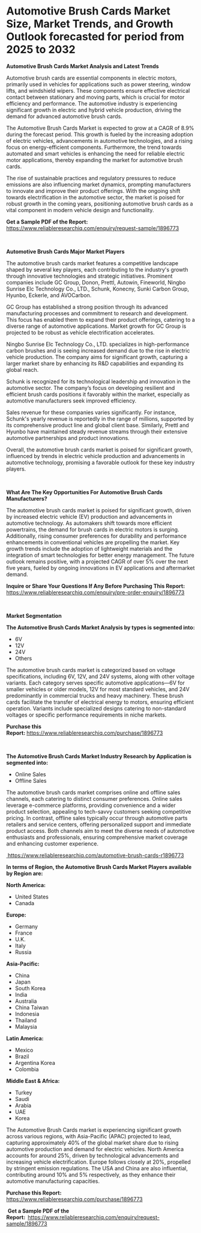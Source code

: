 <p><h1>Automotive Brush Cards Market Size, Market Trends, and Growth Outlook forecasted for period from 2025 to 2032</h1></p><p><strong>Automotive Brush Cards Market Analysis and Latest Trends</strong></p>
<p><p>Automotive brush cards are essential components in electric motors, primarily used in vehicles for applications such as power steering, window lifts, and windshield wipers. These components ensure effective electrical contact between stationary and moving parts, which is crucial for motor efficiency and performance. The automotive industry is experiencing significant growth in electric and hybrid vehicle production, driving the demand for advanced automotive brush cards.</p><p>The Automotive Brush Cards Market is expected to grow at a CAGR of 8.9% during the forecast period. This growth is fueled by the increasing adoption of electric vehicles, advancements in automotive technologies, and a rising focus on energy-efficient components. Furthermore, the trend towards automated and smart vehicles is enhancing the need for reliable electric motor applications, thereby expanding the market for automotive brush cards. </p><p>The rise of sustainable practices and regulatory pressures to reduce emissions are also influencing market dynamics, prompting manufacturers to innovate and improve their product offerings. With the ongoing shift towards electrification in the automotive sector, the market is poised for robust growth in the coming years, positioning automotive brush cards as a vital component in modern vehicle design and functionality.</p></p>
<p><strong>Get a Sample PDF of the Report:&nbsp;</strong> <a href="https://www.reliableresearchiq.com/enquiry/request-sample/1896773?utm_campaign=3327&utm_medium=2&utm_source=Github&utm_content=ia&utm_term=12042025&utm_id=automotive-brush-cards">https://www.reliableresearchiq.com/enquiry/request-sample/1896773</a></p>
<p>&nbsp;</p>
<p><strong>Automotive Brush Cards Major Market Players</strong></p>
<p><p>The automotive brush cards market features a competitive landscape shaped by several key players, each contributing to the industry's growth through innovative technologies and strategic initiatives. Prominent companies include GC Group, Donon, Prettl, Autowin, Fineworld, Ningbo Sunrise Elc Technology Co., LTD., Schunk, Konecny, Sunki Carbon Group, Hyunbo, Eckerle, and AVOCarbon.</p><p>GC Group has established a strong position through its advanced manufacturing processes and commitment to research and development. This focus has enabled them to expand their product offerings, catering to a diverse range of automotive applications. Market growth for GC Group is projected to be robust as vehicle electrification accelerates.</p><p>Ningbo Sunrise Elc Technology Co., LTD. specializes in high-performance carbon brushes and is seeing increased demand due to the rise in electric vehicle production. The company aims for significant growth, capturing a larger market share by enhancing its R&D capabilities and expanding its global reach.</p><p>Schunk is recognized for its technological leadership and innovation in the automotive sector. The company’s focus on developing resilient and efficient brush cards positions it favorably within the market, especially as automotive manufacturers seek improved efficiency.</p><p>Sales revenue for these companies varies significantly. For instance, Schunk's yearly revenue is reportedly in the range of millions, supported by its comprehensive product line and global client base. Similarly, Prettl and Hyunbo have maintained steady revenue streams through their extensive automotive partnerships and product innovations.</p><p>Overall, the automotive brush cards market is poised for significant growth, influenced by trends in electric vehicle production and advancements in automotive technology, promising a favorable outlook for these key industry players.</p></p>
<p>&nbsp;</p>
<p><strong>What Are The Key Opportunities For Automotive Brush Cards Manufacturers?</strong></p>
<p><p>The automotive brush cards market is poised for significant growth, driven by increased electric vehicle (EV) production and advancements in automotive technology. As automakers shift towards more efficient powertrains, the demand for brush cards in electric motors is surging. Additionally, rising consumer preferences for durability and performance enhancements in conventional vehicles are propelling the market. Key growth trends include the adoption of lightweight materials and the integration of smart technologies for better energy management. The future outlook remains positive, with a projected CAGR of over 5% over the next five years, fueled by ongoing innovations in EV applications and aftermarket demand.</p></p>
<p><strong>Inquire or Share Your Questions If Any Before Purchasing This Report:</strong> <a href="https://www.reliableresearchiq.com/enquiry/pre-order-enquiry/1896773?utm_campaign=3327&utm_medium=2&utm_source=Github&utm_content=ia&utm_term=12042025&utm_id=automotive-brush-cards">https://www.reliableresearchiq.com/enquiry/pre-order-enquiry/1896773</a></p>
<p>&nbsp;</p>
<p><strong>Market Segmentation</strong></p>
<p><strong>The Automotive Brush Cards Market Analysis by types is segmented into:</strong></p>
<p><ul><li>6V</li><li>12V</li><li>24V</li><li>Others</li></ul></p>
<p><p>The automotive brush cards market is categorized based on voltage specifications, including 6V, 12V, and 24V systems, along with other voltage variants. Each category serves specific automotive applications—6V for smaller vehicles or older models, 12V for most standard vehicles, and 24V predominantly in commercial trucks and heavy machinery. These brush cards facilitate the transfer of electrical energy to motors, ensuring efficient operation. Variants include specialized designs catering to non-standard voltages or specific performance requirements in niche markets.</p></p>
<p><strong>Purchase this Report:&nbsp;</strong><a href="https://www.reliableresearchiq.com/purchase/1896773?utm_campaign=3327&utm_medium=2&utm_source=Github&utm_content=ia&utm_term=12042025&utm_id=automotive-brush-cards">https://www.reliableresearchiq.com/purchase/1896773</a></p>
<p>&nbsp;</p>
<p><strong>The Automotive Brush Cards Market Industry Research by Application is segmented into:</strong></p>
<p><ul><li>Online Sales</li><li>Offline Sales</li></ul></p>
<p><p>The automotive brush cards market comprises online and offline sales channels, each catering to distinct consumer preferences. Online sales leverage e-commerce platforms, providing convenience and a wider product selection, appealing to tech-savvy customers seeking competitive pricing. In contrast, offline sales typically occur through automotive parts retailers and service centers, offering personalized support and immediate product access. Both channels aim to meet the diverse needs of automotive enthusiasts and professionals, ensuring comprehensive market coverage and enhancing customer experience.</p></p>
<p><a href="https://www.reliableresearchiq.com/automotive-brush-cards-r1896773?utm_campaign=3327&utm_medium=2&utm_source=Github&utm_content=ia&utm_term=12042025&utm_id=automotive-brush-cards">&nbsp;https://www.reliableresearchiq.com/automotive-brush-cards-r1896773</a></p>
<p><strong>In terms of Region, the Automotive Brush Cards Market Players available by Region are:</strong></p>
<p>
    <p> <strong> North America: </strong>
        <ul>
            <li>United States</li>
            <li>Canada</li>
        </ul>
        </p> 
    <p> <strong> Europe: </strong>
        <ul>
            <li>Germany</li>
            <li>France</li>
            <li>U.K.</li>
            <li>Italy</li>
            <li>Russia</li>
        </ul>
        </p> 
    <p> <strong> Asia-Pacific: </strong>
        <ul>
            <li>China</li>
            <li>Japan</li>
            <li>South Korea</li>
            <li>India</li>
            <li>Australia</li>
            <li>China Taiwan</li>
            <li>Indonesia</li>
            <li>Thailand</li>
            <li>Malaysia</li>
        </ul>
        </p> 
    <p> <strong> Latin America: </strong>
        <ul>
            <li>Mexico</li>
            <li>Brazil</li>
            <li>Argentina Korea</li>
            <li>Colombia</li>
        </ul>
        </p> 
    <p> <strong> Middle East & Africa: </strong>
        <ul>
            <li>Turkey</li>
            <li>Saudi</li>
            <li>Arabia</li>
            <li>UAE</li>
            <li>Korea</li>
        </ul>
    </p>
    </p>
<p><p>The Automotive Brush Cards market is experiencing significant growth across various regions, with Asia-Pacific (APAC) projected to lead, capturing approximately 40% of the global market share due to rising automotive production and demand for electric vehicles. North America accounts for around 25%, driven by technological advancements and increasing vehicle electrification. Europe follows closely at 20%, propelled by stringent emission regulations. The USA and China are also influential, contributing around 10% and 5% respectively, as they enhance their automotive manufacturing capacities.</p></p>
<p><strong>Purchase this Report: </strong><a href="https://www.reliableresearchiq.com/purchase/1896773?utm_campaign=3327&utm_medium=2&utm_source=Github&utm_content=ia&utm_term=12042025&utm_id=automotive-brush-cards">https://www.reliableresearchiq.com/purchase/1896773</a></p>
<p>&nbsp;<strong>Get a Sample PDF of the Report:&nbsp;&nbsp;</strong><a href="https://www.reliableresearchiq.com/enquiry/request-sample/1896773?utm_campaign=3327&utm_medium=2&utm_source=Github&utm_content=ia&utm_term=12042025&utm_id=automotive-brush-cards">https://www.reliableresearchiq.com/enquiry/request-sample/1896773</a></p>
<p><strong></strong></p>
<p><p></p><p></p><p></p></p>